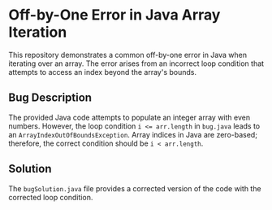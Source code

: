 # Off-by-One Error in Java Array Iteration

This repository demonstrates a common off-by-one error in Java when iterating over an array.  The error arises from an incorrect loop condition that attempts to access an index beyond the array's bounds.

## Bug Description
The provided Java code attempts to populate an integer array with even numbers. However, the loop condition `i <= arr.length` in `bug.java` leads to an `ArrayIndexOutOfBoundsException`.  Array indices in Java are zero-based; therefore, the correct condition should be `i < arr.length`.

## Solution
The `bugSolution.java` file provides a corrected version of the code with the corrected loop condition.